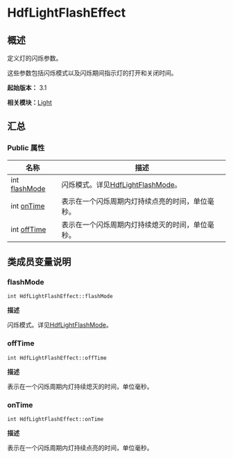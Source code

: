 # HdfLightFlashEffect


## 概述

定义灯的闪烁参数。

这些参数包括闪烁模式以及闪烁期间指示灯的打开和关闭时间。

**起始版本：** 3.1

**相关模块：**[Light](_light.md)


## 汇总


### Public 属性

| 名称 | 描述 | 
| -------- | -------- |
| int [flashMode](#flashmode) | 闪烁模式。详见[HdfLightFlashMode](_light.md#hdflightflashmode)。 | 
| int [onTime](#ontime) | 表示在一个闪烁周期内灯持续点亮的时间，单位毫秒。 | 
| int [offTime](#offtime) | 表示在一个闪烁周期内灯持续熄灭的时间，单位毫秒。 | 


## 类成员变量说明


### flashMode

```
int HdfLightFlashEffect::flashMode
```

**描述**

闪烁模式。详见[HdfLightFlashMode](_light.md#hdflightflashmode)。


### offTime

```
int HdfLightFlashEffect::offTime
```

**描述**

表示在一个闪烁周期内灯持续熄灭的时间，单位毫秒。


### onTime

```
int HdfLightFlashEffect::onTime
```

**描述**

表示在一个闪烁周期内灯持续点亮的时间，单位毫秒。
